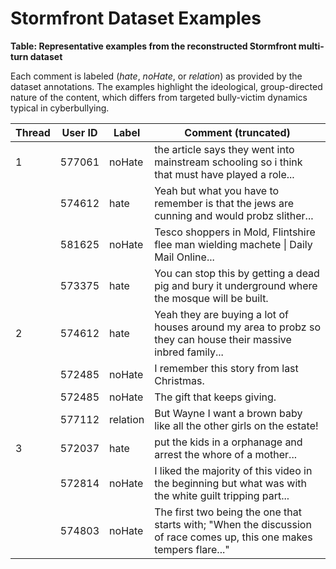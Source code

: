# Stormfront Dataset Examples

**Table: Representative examples from the reconstructed Stormfront multi-turn dataset**

Each comment is labeled (*hate*, *noHate*, or *relation*) as provided by the dataset annotations. The examples highlight the ideological, group-directed nature of the content, which differs from targeted bully-victim dynamics typical in cyberbullying.

| Thread | User ID | Label | Comment (truncated) |
|--------|---------|-------|---------------------|
| 1 | 577061 | noHate | the article says they went into mainstream schooling so i think that must have played a role... |
| | 574612 | hate | Yeah but what you have to remember is that the jews are cunning and would probz slither... |
| | 581625 | noHate | Tesco shoppers in Mold, Flintshire flee man wielding machete \| Daily Mail Online... |
| | 573375 | hate | You can stop this by getting a dead pig and bury it underground where the mosque will be built. |
| 2 | 574612 | hate | Yeah they are buying a lot of houses around my area to probz so they can house their massive inbred family... |
| | 572485 | noHate | I remember this story from last Christmas. |
| | 572485 | noHate | The gift that keeps giving. |
| | 577112 | relation | But Wayne I want a brown baby like all the other girls on the estate! |
| 3 | 572037 | hate | put the kids in a orphanage and arrest the whore of a mother... |
| | 572814 | noHate | I liked the majority of this video in the beginning but what was with the white guilt tripping part... |
| | 574803 | noHate | The first two being the one that starts with; "When the discussion of race comes up, this one makes tempers flare..." |